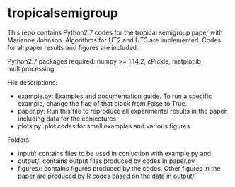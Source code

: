 # tropicalsemigroup
This repo contains Python2.7 codes for the tropical semigroup paper with Marianne Johnson. Algorithms for UT2 and UT3 are implemented. Codes for all paper results and figures are included.

Python2.7 packages required: numpy >= 1.14.2, cPickle, matplotlib, multiprocessing


File descriptions:
* example.py: Examples and documentation guide. To run a specific example, change the flag of that block from False to True. 
* paper.py: Run this file to reproduce all experimental results in the paper, including data for the conjectures.
* plots.py: plot codes for small examples and various figures

Folders
* input/: contains files to be used in conjuction with example.py and 
* output/: contains output files produced by codes in paper.py
* figures/: contains figures produced by the codes. Other figures in the paper are produced by R codes based on the data in output/



